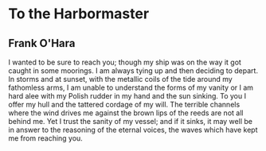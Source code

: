 # To the Harbormaster
## Frank O'Hara
I wanted to be sure to reach you;
though my ship was on the way it got caught
in some moorings. I am always tying up
and then deciding to depart. In storms and
at sunset, with the metallic coils of the tide
around my fathomless arms, I am unable
to understand the forms of my vanity
or I am hard alee with my Polish rudder
in my hand and the sun sinking. To
you I offer my hull and the tattered cordage
of my will. The terrible channels where
the wind drives me against the brown lips
of the reeds are not all behind me. Yet
I trust the sanity of my vessel; and
if it sinks, it may well be in answer
to the reasoning of the eternal voices,
the waves which have kept me from reaching you.